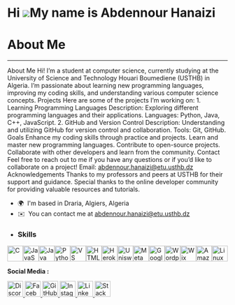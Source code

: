 Hi ![](https://user-images.githubusercontent.com/18350557/176309783-0785949b-9127-417c-8b55-ab5a4333674e.gif)My name is Abdennour Hanaizi
=========================================================================================================================================

 <h1>About Me</h1>

----------------

About Me Hi! I’m a student at computer science, currently studying at the University of Science and Technology Houari Boumediene (USTHB) in Algeria. I’m passionate about learning new programming languages, improving my coding skills, and understanding various computer science concepts. Projects Here are some of the projects I’m working on: 1. Learning Programming Languages Description: Exploring different programming languages and their applications. Languages: Python, Java, C++, JavaScript. 2. GitHub and Version Control Description: Understanding and utilizing GitHub for version control and collaboration. Tools: Git, GitHub. Goals Enhance my coding skills through practice and projects. Learn and master new programming languages. Contribute to open-source projects. Collaborate with other developers and learn from the community. Contact Feel free to reach out to me if you have any questions or if you’d like to collaborate on a project! Email: abdennour.hanaizi@etu.usthb.dz Acknowledgements Thanks to my professors and peers at USTHB for their support and guidance. Special thanks to the online developer community for providing valuable resources and tutorials.

*   🌍  I'm based in Draria, Algiers, Algeria
*   ✉️  You can contact me at [abdennour.hanaizi@etu.usthb.dz](mailto:abdennour.hanaizi@etu.usthb.dz)
*   ### Skills 
<p align="left">
<a href="https://docs.microsoft.com/en-us/cpp/?view=msvc-170" target="_blank" rel="noreferrer"><img src="https://raw.githubusercontent.com/danielcranney/readme-generator/main/public/icons/skills/c-colored.svg" width="36" height="36" alt="C" /></a><a href="https://developer.mozilla.org/en-US/docs/Web/JavaScript" target="_blank" rel="noreferrer"><img src="https://raw.githubusercontent.com/danielcranney/readme-generator/main/public/icons/skills/javascript-colored.svg" width="36" height="36" alt="JavaScript" /></a><a href="https://www.oracle.com/java/" target="_blank" rel="noreferrer"><img src="https://raw.githubusercontent.com/danielcranney/readme-generator/main/public/icons/skills/java-colored.svg" width="36" height="36" alt="Java" /></a><a href="https://www.python.org/" target="_blank" rel="noreferrer"><img src="https://raw.githubusercontent.com/danielcranney/readme-generator/main/public/icons/skills/python-colored.svg" width="36" height="36" alt="Python" /></a><a href="https://code.visualstudio.com/" target="_blank" rel="noreferrer"><img src="https://raw.githubusercontent.com/danielcranney/readme-generator/main/public/icons/skills/visualstudiocode.svg" width="36" height="36" alt="VS Code" /></a><a href="https://developer.mozilla.org/en-US/docs/Glossary/HTML5" target="_blank" rel="noreferrer"><img src="https://raw.githubusercontent.com/danielcranney/readme-generator/main/public/icons/skills/html5-colored.svg" width="36" height="36" alt="HTML5" /></a><a href="https://www.heroku.com/" target="_blank" rel="noreferrer"><img src="https://raw.githubusercontent.com/danielcranney/readme-generator/main/public/icons/skills/heroku-colored.svg" width="36" height="36" alt="Heroku" /></a><a href="https://uniswap.org/" target="_blank" rel="noreferrer"><img src="https://raw.githubusercontent.com/danielcranney/readme-generator/main/public/icons/skills/uniswap-colored.svg" width="36" height="36" alt="Uniswap" /></a><a href="https://metamask.io/" target="_blank" rel="noreferrer"><img src="https://raw.githubusercontent.com/danielcranney/readme-generator/main/public/icons/skills/metamask-colored.svg" width="36" height="36" alt="MetaMask" /></a><a href="https://cloud.google.com/" target="_blank" rel="noreferrer"><img src="https://raw.githubusercontent.com/danielcranney/readme-generator/main/public/icons/skills/googlecloud-colored.svg" width="36" height="36" alt="Google Cloud" /></a><a href="https://wordpress.com" target="_blank" rel="noreferrer"><img src="https://raw.githubusercontent.com/danielcranney/readme-generator/main/public/icons/skills/wordpress-colored.svg" width="36" height="36" alt="Wordpress" /></a><a href="https://wix.com" target="_blank" rel="noreferrer"><img src="https://raw.githubusercontent.com/danielcranney/readme-generator/main/public/icons/skills/wix-colored.svg" width="36" height="36" alt="Wix" /></a><a href="https://aws.amazon.com" target="_blank" rel="noreferrer"><img src="https://raw.githubusercontent.com/danielcranney/readme-generator/main/public/icons/skills/aws-colored.svg" width="36" height="36" alt="Amazon Web Services" /></a><a href="https://www.linux.org" target="_blank" rel="noreferrer"><img src="https://raw.githubusercontent.com/danielcranney/readme-generator/main/public/icons/skills/linux-colored.svg" width="36" height="36" alt="Linux" /></a>
</p>
<b><italic>Social Media : </italic></b>
<p align="left">
  <a href="https://discord.com/users/hanaizi" target="_blank" rel="noreferrer">
    <img src="https://raw.githubusercontent.com/danielcranney/readme-generator/main/public/icons/socials/discord.svg" width="36" height="36" alt="Discord" />
  </a>
  <a href="https://www.facebook.com/profile.php?id=100089650593380" target="_blank" rel="noreferrer">
    <img src="https://raw.githubusercontent.com/danielcranney/readme-generator/main/public/icons/socials/facebook.svg" width="36" height="36" alt="Facebook" />
  </a>
  <a href="https://www.github.com/AbdouHnz" target="_blank" rel="noreferrer">
    <img src="https://raw.githubusercontent.com/danielcranney/readme-generator/main/public/icons/socials/github.svg" width="36" height="36" alt="GitHub" />
  </a>
  <a href="http://www.instagram.com/abdennour.hnz" target="_blank" rel="noreferrer">
    <img src="https://raw.githubusercontent.com/danielcranney/readme-generator/main/public/icons/socials/instagram.svg" width="36" height="36" alt="Instagram" />
  </a>
  <a href="https://www.linkedin.com/in/7za" target="_blank" rel="noreferrer">
    <img src="https://raw.githubusercontent.com/danielcranney/readme-generator/main/public/icons/socials/linkedin.svg" width="36" height="36" alt="LinkedIn" />
  </a>
  <a href="https://www.stackoverflow.com/users/19561710/abdennour-hanaizi?tab=profile" target="_blank" rel="noreferrer">
    <img src="https://raw.githubusercontent.com/danielcranney/readme-generator/main/public/icons/socials/stackoverflow.svg" width="36" height="36" alt="Stack Overflow" />
  </a>
</p>
